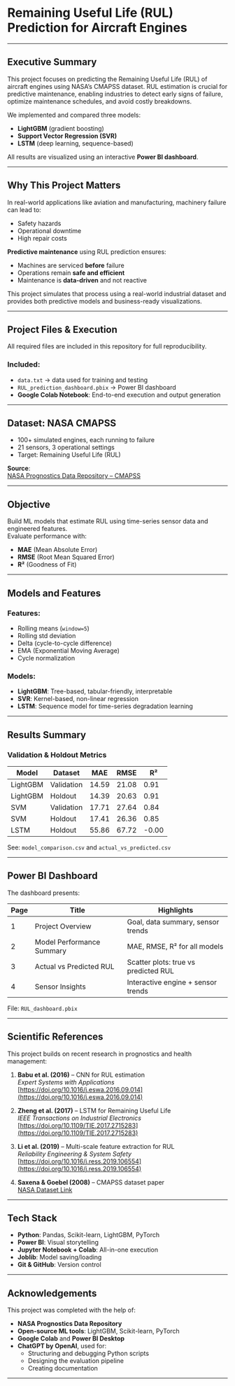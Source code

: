 #  Remaining Useful Life (RUL) Prediction for Aircraft Engines

---

## Executive Summary

This project focuses on predicting the Remaining Useful Life (RUL) of aircraft engines using NASA’s CMAPSS dataset. RUL estimation is crucial for predictive maintenance, enabling industries to detect early signs of failure, optimize maintenance schedules, and avoid costly breakdowns.

We implemented and compared three models:
- **LightGBM** (gradient boosting)
- **Support Vector Regression (SVR)**
- **LSTM** (deep learning, sequence-based)

All results are visualized using an interactive **Power BI dashboard**.

---

##  Why This Project Matters

In real-world applications like aviation and manufacturing, machinery failure can lead to:

- Safety hazards  
- Operational downtime  
- High repair costs

**Predictive maintenance** using RUL prediction ensures:
- Machines are serviced **before** failure  
- Operations remain **safe and efficient**  
- Maintenance is **data-driven** and not reactive

This project simulates that process using a real-world industrial dataset and provides both predictive models and business-ready visualizations.

---

## Project Files & Execution

All required files are included in this repository for full reproducibility.

### Included:
- `data.txt` → data used for training and testing   
- `RUL_prediction_dashboard.pbix` → Power BI dashboard
- **Google Colab Notebook**: End-to-end execution and output generation  
    

---

## Dataset: NASA CMAPSS

- 100+ simulated engines, each running to failure  
- 21 sensors, 3 operational settings  
- Target: Remaining Useful Life (RUL)

**Source**:  
[NASA Prognostics Data Repository – CMAPSS](https://www.nasa.gov/content/prognostics-center-of-excellence-data-set-repository)

---

## Objective

Build ML models that estimate RUL using time-series sensor data and engineered features.  
Evaluate performance with:
- **MAE** (Mean Absolute Error)  
- **RMSE** (Root Mean Squared Error)  
- **R²** (Goodness of Fit)

---

## Models and Features

### Features:
- Rolling means (`window=5`)  
- Rolling std deviation  
- Delta (cycle-to-cycle difference)  
- EMA (Exponential Moving Average)  
- Cycle normalization  

### Models:
- **LightGBM**: Tree-based, tabular-friendly, interpretable  
- **SVR**: Kernel-based, non-linear regression  
- **LSTM**: Sequence model for time-series degradation learning

---

##  Results Summary

### Validation & Holdout Metrics

| Model     | Dataset     | MAE   | RMSE  | R²     |
|-----------|-------------|--------|--------|--------|
| LightGBM  | Validation  | 14.59  | 21.08 | 0.91   |
| LightGBM  | Holdout     | 14.39  | 20.63 | 0.91   |
| SVM       | Validation  | 17.71  | 27.64 | 0.84   |
| SVM       | Holdout     | 17.41  | 26.36 | 0.85   |
| LSTM      | Holdout     | 55.86  | 67.72 | -0.00  |

 See: `model_comparison.csv` and `actual_vs_predicted.csv`

---

## Power BI Dashboard

The dashboard presents:

| Page | Title                         | Highlights                                |
|------|-------------------------------|-------------------------------------------|
| 1    | Project Overview              | Goal, data summary, sensor trends         |
| 2    | Model Performance Summary     | MAE, RMSE, R² for all models              |
| 3    | Actual vs Predicted RUL       | Scatter plots: true vs predicted RUL      |
| 4    | Sensor Insights               | Interactive engine + sensor trends        |

File: `RUL_dashboard.pbix`

---

## Scientific References

This project builds on recent research in prognostics and health management:

1. **Babu et al. (2016)** – CNN for RUL estimation  
   _Expert Systems with Applications_  
   [https://doi.org/10.1016/j.eswa.2016.09.014](https://doi.org/10.1016/j.eswa.2016.09.014)

2. **Zheng et al. (2017)** – LSTM for Remaining Useful Life  
   _IEEE Transactions on Industrial Electronics_  
   [https://doi.org/10.1109/TIE.2017.2715283](https://doi.org/10.1109/TIE.2017.2715283)

3. **Li et al. (2019)** – Multi-scale feature extraction for RUL  
   _Reliability Engineering & System Safety_  
   [https://doi.org/10.1016/j.ress.2019.106554](https://doi.org/10.1016/j.ress.2019.106554)

4. **Saxena & Goebel (2008)** – CMAPSS dataset paper  
   [NASA Dataset Link](https://www.nasa.gov/content/prognostics-center-of-excellence-data-set-repository)

---

## Tech Stack

- **Python**: Pandas, Scikit-learn, LightGBM, PyTorch  
- **Power BI**: Visual storytelling  
- **Jupyter Notebook + Colab**: All-in-one execution  
- **Joblib**: Model saving/loading  
- **Git & GitHub**: Version control
  
---

## Acknowledgements

This project was completed with the help of:

- **NASA Prognostics Data Repository**  
- **Open-source ML tools**: LightGBM, Scikit-learn, PyTorch  
- **Google Colab** and **Power BI Desktop**  
- **ChatGPT by OpenAI**, used for:
  - Structuring and debugging Python scripts  
  - Designing the evaluation pipeline  
  - Creating documentation

---

